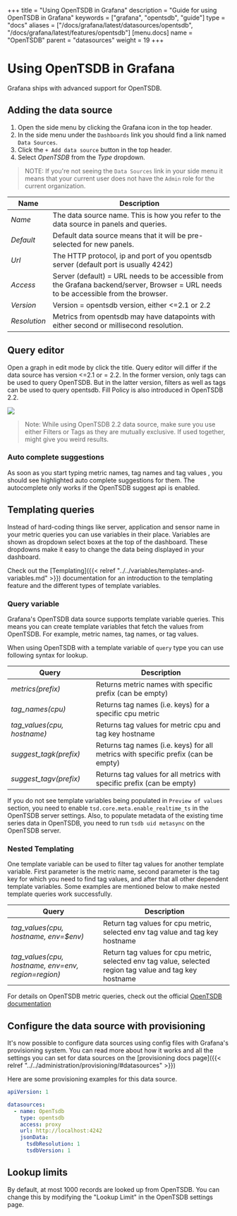 +++
title = "Using OpenTSDB in Grafana"
description = "Guide for using OpenTSDB in Grafana"
keywords = ["grafana", "opentsdb", "guide"]
type = "docs"
aliases = ["/docs/grafana/latest/datasources/opentsdb",	"/docs/grafana/latest/features/opentsdb"]
[menu.docs]
name = "OpenTSDB"
parent = "datasources"
weight = 19
+++

# Using OpenTSDB in Grafana

Grafana ships with advanced support for OpenTSDB.

## Adding the data source

1. Open the side menu by clicking the Grafana icon in the top header.
2. In the side menu under the `Dashboards` link you should find a link named `Data Sources`.
3. Click the `+ Add data source` button in the top header.
4. Select *OpenTSDB* from the *Type* dropdown.

> NOTE: If you're not seeing the `Data Sources` link in your side menu it means that your current user does not have the `Admin` role for the current organization.

Name | Description
------------ | -------------
*Name* | The data source name. This is how you refer to the data source in panels and queries.
*Default* | Default data source means that it will be pre-selected for new panels.
*Url* | The HTTP protocol, ip and port of you opentsdb server (default port is usually 4242)
*Access* | Server (default) = URL needs to be accessible from the Grafana backend/server, Browser = URL needs to be accessible from the browser.
*Version* | Version = opentsdb version, either <=2.1 or 2.2
*Resolution* | Metrics from opentsdb may have datapoints with either second or millisecond resolution.

## Query editor

Open a graph in edit mode by click the title. Query editor will differ if the data source has version <=2.1 or = 2.2.
In the former version, only tags can be used to query OpenTSDB. But in the latter version, filters as well as tags
can be used to query opentsdb. Fill Policy is also introduced in OpenTSDB 2.2.

![](/img/docs/v43/opentsdb_query_editor.png)

> Note: While using OpenTSDB 2.2 data source, make sure you use either Filters or Tags as they are mutually exclusive. If used together, might give you weird results.

### Auto complete suggestions

As soon as you start typing metric names, tag names and tag values , you should see highlighted auto complete suggestions for them.
The autocomplete only works if the OpenTSDB suggest api is enabled.

## Templating queries

Instead of hard-coding things like server, application and sensor name in your metric queries you can use variables in their place.
Variables are shown as dropdown select boxes at the top of the dashboard. These dropdowns make it easy to change the data
being displayed in your dashboard.

Check out the [Templating]({{< relref "../../variables/templates-and-variables.md" >}}) documentation for an introduction to the templating feature and the different
types of template variables.

### Query variable

Grafana's OpenTSDB data source supports template variable queries. This means you can create template variables
that fetch the values from OpenTSDB. For example, metric names, tag names, or tag values.

When using OpenTSDB with a template variable of `query` type you can use following syntax for lookup.

Query | Description
------------ | -------------
*metrics(prefix)* | Returns metric names with specific prefix (can be empty)
*tag_names(cpu)* | Returns tag names (i.e. keys) for a specific cpu metric
*tag_values(cpu, hostname)* | Returns tag values for metric cpu and tag key hostname
*suggest_tagk(prefix)* | Returns tag names (i.e. keys) for all metrics with specific prefix (can be empty)
*suggest_tagv(prefix)* | Returns tag values for all metrics with specific prefix (can be empty)

If you do not see template variables being populated in `Preview of values` section, you need to enable
`tsd.core.meta.enable_realtime_ts` in the OpenTSDB server settings. Also, to populate metadata of
the existing time series data in OpenTSDB, you need to run `tsdb uid metasync` on the OpenTSDB server.

### Nested Templating

One template variable can be used to filter tag values for another template variable. First parameter is the metric name,
second parameter is the tag key for which you need to find tag values, and after that all other dependent template variables.
Some examples are mentioned below to make nested template queries work successfully.

Query | Description
------------ | -------------
*tag_values(cpu, hostname, env=$env)*  | Return tag values for cpu metric, selected env tag value and tag key hostname
*tag_values(cpu, hostname, env=$env, region=$region)* | Return tag values for cpu metric, selected env tag value, selected region tag value and tag key hostname

For details on OpenTSDB metric queries, check out the official [OpenTSDB documentation](http://opentsdb.net/docs/build/html/index.html)

## Configure the data source with provisioning

It's now possible to configure data sources using config files with Grafana's provisioning system. You can read more about how it works and all the settings you can set for data sources on the [provisioning docs page]({{< relref "../../administration/provisioning/#datasources" >}})

Here are some provisioning examples for this data source.

```yaml
apiVersion: 1

datasources:
  - name: OpenTsdb
    type: opentsdb
    access: proxy
    url: http://localhost:4242
    jsonData:
      tsdbResolution: 1
      tsdbVersion: 1
```

## Lookup limits

By default, at most 1000 records are looked up from OpenTSDB.
You can change this by modifying the "Lookup Limit" in the OpenTSDB settings page.
